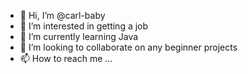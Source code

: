 - 👋 Hi, I’m @carl-baby
- 👀 I’m interested in getting a job
- 🌱 I’m currently learning Java 
- 💞️ I’m looking to collaborate on any beginner projects
- 📫 How to reach me ...

<!---
carl-baby/carl-baby is a ✨ special ✨ repository because its `README.md` (this file) appears on your GitHub profile.
You can click the Preview link to take a look at your changes.
--->
